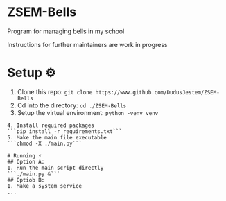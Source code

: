 # ZSEM-Bells
Program for managing bells in my school

Instructions for further maintainers are work in progress

# Setup ⚙️
1. Clone this repo:
```git clone https://www.github.com/DudusJestem/ZSEM-Bells```
2. Cd into the directory:
```cd ./ZSEM-Bells```
3. Setup the virtual environment:
```python -venv venv```
```source ./venv/bin/activate
4. Install required packages
```pip install -r requirements.txt```
5. Make the main file executable 
```chmod -X ./main.py```

# Running ⚡
## Option A:
1. Run the main script directly
```./main.py &```
## Optiob B:
1. Make a system service
... 